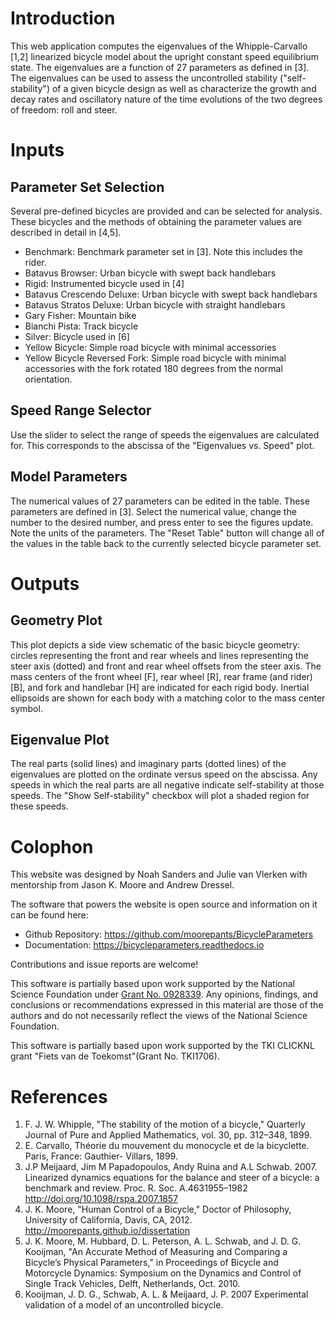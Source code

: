 # Introduction

This web application computes the eigenvalues of the Whipple-Carvallo [1,2]
linearized bicycle model about the upright constant speed equilibrium state.
The eigenvalues are a function of 27 parameters as defined in [3]. The
eigenvalues can be used to assess the uncontrolled stability ("self-stability")
of a given bicycle design as well as characterize the growth and decay rates
and oscillatory nature of the time evolutions of the two degrees of freedom:
roll and steer.

# Inputs

## Parameter Set Selection

Several pre-defined bicycles are provided and can be selected for analysis.
These bicycles and the methods of obtaining the parameter values are described
in detail in [4,5].

- Benchmark: Benchmark parameter set in [3]. Note this includes the rider.
- Batavus Browser: Urban bicycle with swept back handlebars
- Rigid: Instrumented bicycle used in [4]
- Batavus Crescendo Deluxe: Urban bicycle with swept back handlebars
- Batavus Stratos Deluxe: Urban bicycle with straight handlebars
- Gary Fisher: Mountain bike
- Bianchi Pista: Track bicycle
- Silver: Bicycle used in [6]
- Yellow Bicycle: Simple road bicycle with minimal accessories
- Yellow Bicycle Reversed Fork: Simple road bicycle with minimal accessories
  with the fork rotated 180 degrees from the normal orientation.

## Speed Range Selector

Use the slider to select the range of speeds the eigenvalues are calculated
for. This corresponds to the abscissa of the "Eigenvalues vs. Speed" plot.

## Model Parameters

The numerical values of 27 parameters can be edited in the table. These
parameters are defined in [3]. Select the numerical value, change the number to
the desired number, and press enter to see the figures update. Note the units
of the parameters. The "Reset Table" button will change all of the values in
the table back to the currently selected bicycle parameter set.

# Outputs

## Geometry Plot

This plot depicts a side view schematic of the basic bicycle geometry: circles
representing the front and rear wheels and lines representing the steer axis
(dotted) and front and rear wheel offsets from the steer axis. The mass centers
of the front wheel [F], rear wheel [R], rear frame (and rider) [B], and fork
and handlebar [H] are indicated for each rigid body. Inertial ellipsoids are
shown for each body with a matching color to the mass center symbol.

## Eigenvalue Plot

The real parts (solid lines) and imaginary parts (dotted lines) of the
eigenvalues are plotted on the ordinate versus speed on the abscissa. Any
speeds in which the real parts are all negative indicate self-stability at
those speeds. The "Show Self-stability" checkbox will plot a shaded region for
these speeds.

# Colophon

This website was designed by Noah Sanders and Julie van Vlerken with mentorship
from Jason K. Moore and Andrew Dressel.

The software that powers the website is open source and information on it can
be found here:

- Github Repository: https://github.com/moorepants/BicycleParameters
- Documentation: https://bicycleparameters.readthedocs.io

Contributions and issue reports are welcome!

This software is partially based upon work supported by the National Science
Foundation under [Grant No.
0928339](https://www.nsf.gov/awardsearch/showAward?AWD_ID=0928339). Any
opinions, findings, and conclusions or recommendations expressed in this
material are those of the authors and do not necessarily reflect the views of
the National Science Foundation.

This software is partially based upon work supported by the TKI CLICKNL grant
"Fiets van de Toekomst"(Grant No. TKI1706).

# References

1. F. J. W. Whipple, "The stability of the motion of a bicycle," Quarterly
   Journal of Pure and Applied Mathematics, vol. 30, pp. 312–348, 1899.
2. E. Carvallo, Théorie du mouvement du monocycle et de la bicyclette. Paris,
   France: Gauthier- Villars, 1899.
3. J.P Meijaard, Jim M Papadopoulos, Andy Ruina and A.L Schwab. 2007.
   Linearized dynamics equations for the balance and steer of a bicycle: a
   benchmark and review. Proc. R. Soc. A.4631955–1982
   http://doi.org/10.1098/rspa.2007.1857
4. J. K. Moore, "Human Control of a Bicycle," Doctor of Philosophy, University
   of California, Davis, CA, 2012. http://moorepants.github.io/dissertation
5. J. K. Moore, M. Hubbard, D. L. Peterson, A. L. Schwab, and J. D. G.
   Kooijman, "An Accurate Method of Measuring and Comparing a Bicycle’s
   Physical Parameters," in Proceedings of Bicycle and Motorcycle Dynamics:
   Symposium on the Dynamics and Control of Single Track Vehicles, Delft,
   Netherlands, Oct.  2010.
6. Kooijman, J. D. G., Schwab, A. L. & Meijaard, J. P. 2007 Experimental
   validation of a model of an uncontrolled bicycle.
